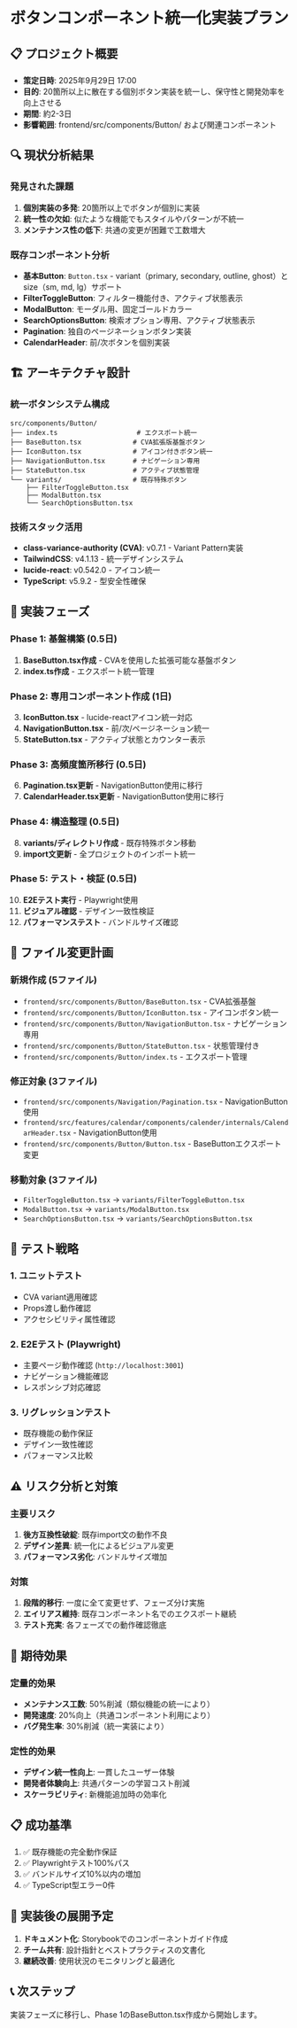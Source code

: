 # ボタンコンポーネント統一化実装プラン

## 📋 プロジェクト概要
- **策定日時**: 2025年9月29日 17:00
- **目的**: 20箇所以上に散在する個別ボタン実装を統一し、保守性と開発効率を向上させる
- **期間**: 約2-3日
- **影響範囲**: frontend/src/components/Button/ および関連コンポーネント

## 🔍 現状分析結果

### 発見された課題
1. **個別実装の多発**: 20箇所以上でボタンが個別に実装
2. **統一性の欠如**: 似たような機能でもスタイルやパターンが不統一
3. **メンテナンス性の低下**: 共通の変更が困難で工数増大

### 既存コンポーネント分析
- **基本Button**: `Button.tsx` - variant（primary, secondary, outline, ghost）とsize（sm, md, lg）サポート
- **FilterToggleButton**: フィルター機能付き、アクティブ状態表示
- **ModalButton**: モーダル用、固定ゴールドカラー
- **SearchOptionsButton**: 検索オプション専用、アクティブ状態表示
- **Pagination**: 独自のページネーションボタン実装
- **CalendarHeader**: 前/次ボタンを個別実装

## 🏗️ アーキテクチャ設計

### 統一ボタンシステム構成
```
src/components/Button/
├── index.ts                    # エクスポート統一
├── BaseButton.tsx             # CVA拡張版基盤ボタン
├── IconButton.tsx             # アイコン付きボタン統一
├── NavigationButton.tsx       # ナビゲーション専用
├── StateButton.tsx            # アクティブ状態管理
└── variants/                  # 既存特殊ボタン
    ├── FilterToggleButton.tsx
    ├── ModalButton.tsx
    └── SearchOptionsButton.tsx
```

### 技術スタック活用
- **class-variance-authority (CVA)**: v0.7.1 - Variant Pattern実装
- **TailwindCSS**: v4.1.13 - 統一デザインシステム
- **lucide-react**: v0.542.0 - アイコン統一
- **TypeScript**: v5.9.2 - 型安全性確保

## 📅 実装フェーズ

### Phase 1: 基盤構築 (0.5日)
1. **BaseButton.tsx作成** - CVAを使用した拡張可能な基盤ボタン
2. **index.ts作成** - エクスポート統一管理

### Phase 2: 専用コンポーネント作成 (1日)
3. **IconButton.tsx** - lucide-reactアイコン統一対応
4. **NavigationButton.tsx** - 前/次/ページネーション統一
5. **StateButton.tsx** - アクティブ状態とカウンター表示

### Phase 3: 高頻度箇所移行 (0.5日)
6. **Pagination.tsx更新** - NavigationButton使用に移行
7. **CalendarHeader.tsx更新** - NavigationButton使用に移行

### Phase 4: 構造整理 (0.5日)
8. **variants/ディレクトリ作成** - 既存特殊ボタン移動
9. **import文更新** - 全プロジェクトのインポート統一

### Phase 5: テスト・検証 (0.5日)
10. **E2Eテスト実行** - Playwright使用
11. **ビジュアル確認** - デザイン一致性検証
12. **パフォーマンステスト** - バンドルサイズ確認

## 📁 ファイル変更計画

### 新規作成 (5ファイル)
- `frontend/src/components/Button/BaseButton.tsx` - CVA拡張基盤
- `frontend/src/components/Button/IconButton.tsx` - アイコンボタン統一
- `frontend/src/components/Button/NavigationButton.tsx` - ナビゲーション専用
- `frontend/src/components/Button/StateButton.tsx` - 状態管理付き
- `frontend/src/components/Button/index.ts` - エクスポート管理

### 修正対象 (3ファイル)
- `frontend/src/components/Navigation/Pagination.tsx` - NavigationButton使用
- `frontend/src/features/calendar/components/calender/internals/CalendarHeader.tsx` - NavigationButton使用
- `frontend/src/components/Button/Button.tsx` - BaseButtonエクスポート変更

### 移動対象 (3ファイル)
- `FilterToggleButton.tsx` → `variants/FilterToggleButton.tsx`
- `ModalButton.tsx` → `variants/ModalButton.tsx`
- `SearchOptionsButton.tsx` → `variants/SearchOptionsButton.tsx`

## 🧪 テスト戦略

### 1. ユニットテスト
- CVA variant適用確認
- Props渡し動作確認
- アクセシビリティ属性確認

### 2. E2Eテスト (Playwright)
- 主要ページ動作確認 (`http://localhost:3001`)
- ナビゲーション機能確認
- レスポンシブ対応確認

### 3. リグレッションテスト
- 既存機能の動作保証
- デザイン一致性確認
- パフォーマンス比較

## ⚠️ リスク分析と対策

### 主要リスク
1. **後方互換性破綻**: 既存import文の動作不良
2. **デザイン差異**: 統一化によるビジュアル変更
3. **パフォーマンス劣化**: バンドルサイズ増加

### 対策
1. **段階的移行**: 一度に全て変更せず、フェーズ分け実施
2. **エイリアス維持**: 既存コンポーネント名でのエクスポート継続
3. **テスト充実**: 各フェーズでの動作確認徹底

## 🎯 期待効果

### 定量的効果
- **メンテナンス工数**: 50%削減（類似機能の統一により）
- **開発速度**: 20%向上（共通コンポーネント利用により）
- **バグ発生率**: 30%削減（統一実装により）

### 定性的効果
- **デザイン統一性向上**: 一貫したユーザー体験
- **開発者体験向上**: 共通パターンの学習コスト削減
- **スケーラビリティ**: 新機能追加時の効率化

## 📋 成功基準
1. ✅ 既存機能の完全動作保証
2. ✅ Playwrightテスト100%パス
3. ✅ バンドルサイズ10%以内の増加
4. ✅ TypeScript型エラー0件

## 🔄 実装後の展開予定
1. **ドキュメント化**: Storybookでのコンポーネントガイド作成
2. **チーム共有**: 設計指針とベストプラクティスの文書化
3. **継続改善**: 使用状況のモニタリングと最適化

## 📞 次ステップ
実装フェーズに移行し、Phase 1のBaseButton.tsx作成から開始します。